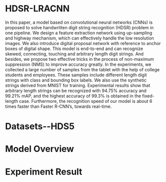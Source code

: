 # HDSR-LRACNN
In this paper, a model based on convolutional neural networks (CNNs) is proposed to solve handwritten digit string recognition (HDSR) problem in one pipeline. We design a feature extraction network using up-sampling and highway mechanism, which can effectively handle the low resolution images. We also introduce digital proposal network with reference to anchor boxes of digital shape. This model is end-to-end and can recognize skewed, connecting, touching and arbitrary length digit strings. And besides, we propose two effective tricks in the process of non-maximum suppression (NMS) to improve accuracy greatly. In the experiments, we collected a large number of samples from the tablet with the help of college students and employees. These samples include different length digit strings with class and bounding box labels. We also use the synthetic strings derived from MNIST for training. Experimental results show that arbitrary length strings can be recognized with 94.75% accuracy and 99.21% mAP, and the highest accuracy of 99.3% is obtained in the fixed-length case. Furthermore, the recognition speed of our model is about 6 times faster than Faster R-CNN’s, towards real-time.

# Datasets--HDS5

# Model Overview

# Experiment Result
